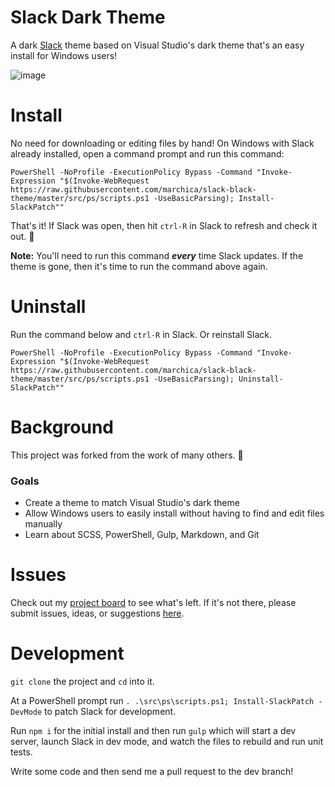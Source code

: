 # Slack Dark Theme

A dark [Slack](https://slack.com/) theme based on Visual Studio's dark theme that's an easy install for Windows users!

![image](https://user-images.githubusercontent.com/141490/57653431-c8c34100-759f-11e9-8e6a-aec8df7de6f3.png)

# Install

No need for downloading or editing files by hand! On Windows with Slack already installed, open a command prompt and run this command:

```batch
PowerShell -NoProfile -ExecutionPolicy Bypass -Command "Invoke-Expression "$(Invoke-WebRequest https://raw.githubusercontent.com/marchica/slack-black-theme/master/src/ps/scripts.ps1 -UseBasicParsing); Install-SlackPatch""
```
That's it! If Slack was open, then hit `ctrl-R` in Slack to refresh and check it out. :eyes:

**Note:** You'll need to run this command ***every*** time Slack updates. If the theme is gone, then it's time to run the command above again.

# Uninstall

Run the command below and `ctrl-R` in Slack. Or reinstall Slack.

```batch
PowerShell -NoProfile -ExecutionPolicy Bypass -Command "Invoke-Expression "$(Invoke-WebRequest https://raw.githubusercontent.com/marchica/slack-black-theme/master/src/ps/scripts.ps1 -UseBasicParsing); Uninstall-SlackPatch""
```

# Background

This project was forked from the work of many others. :pray:

### Goals
  * Create a theme to match Visual Studio's dark theme
  * Allow Windows users to easily install without having to find and edit files manually
  * Learn about SCSS, PowerShell, Gulp, Markdown, and Git

# Issues

Check out my [project board](https://github.com/marchica/slack-black-theme/projects/1) to see what's left. If it's not there, please submit issues, ideas, or suggestions [here](https://github.com/marchica/slack-black-theme/issues).

# Development

`git clone` the project and `cd` into it.

At a PowerShell prompt run `. .\src\ps\scripts.ps1; Install-SlackPatch -DevMode` to patch Slack for development.

Run `npm i` for the initial install and then run `gulp` which will start a dev server, launch Slack in dev mode, and watch the files to rebuild and run unit tests.

Write some code and then send me a pull request to the dev branch!
